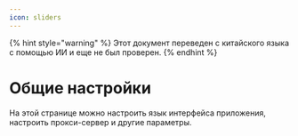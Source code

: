 ```yaml
---
icon: sliders
---
```


{% hint style="warning" %}
Этот документ переведен с китайского языка с помощью ИИ и еще не был проверен.
{% endhint %}

# Общие настройки

На этой странице можно настроить язык интерфейса приложения, настроить прокси-сервер и другие параметры.
